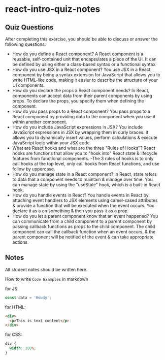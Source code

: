 # react-intro-quiz-notes

## Quiz Questions

After completing this exercise, you should be able to discuss or answer the following questions:

- How do you define a React component?
  A React component is a reusable, self-contained unit that encapsulates a piece of the UI. It can be defined by using either a class-based syntax or a functional syntax.
- How do you use JSX in a React component?
  You use JSX in a React component by being a syntax extension for JavaScript that allows you to write HTML-like code, making it easier to describe the structure of your UI components.
- How do you declare the props a React component needs?
  In React, components can accept data from their parent components by using props. To declare the props, you specify them when defining the component.
- How do you pass props to a React component?
  You pass props to a React component by providing data to the component when you use it within another component.
- How do you include JavaScript expressions in JSX?
  You include JavaScript expressions in JSX by wrapping them in curly braces. It allows you to dynamically insert values, perform calculations & execute JavaScript logic within your JSX code.
- What are React hooks and what are the three "Rules of Hooks"?
  React hooks are functions that allow you to "hook into" React state & lifecycle features from functional components.
  -The 3 rules of hooks is to only call hooks at the top level, only call hooks from React functions, and use follow by uppercase.
- How do you manage state in a React component?
  In React, state refers to data that a component needs to maintain & manage over time. You can manage state by using the "useState" hook, which is a built-in React hook.
- How do you handle events in React?
  You handle events in React by attaching event handlers to JSX elements using camel-cased attributes & provide a function that will be executed when the event occurs. You declare it as a on something & then you pass it as a prop.
- How do you let a parent component know that an event happened?
  You can communicate from a child component to a parent component by passing callback functions as props to the child component. The child component can call the callback function when an event occurs, & the parent component will be notified of the event & can take appropriate actions.

## Notes

All student notes should be written here.

How to write `Code Examples` in markdown

for JS:

```javascript
const data = 'Howdy';
```

for HTML:

```html
<div>
  <p>This is text content</p>
</div>
```

for CSS:

```css
div {
  width: 100%;
}
```
